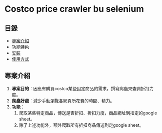 # Costco price crawler bu selenium
## 目錄

- [專案介紹](#專案介紹)
- [功能特色](#功能特色)
- [安裝](#安裝)
- [使用方式](#使用方式)

## 專案介紹
1. **專案目的**：因應有購買costco某些固定商品的需求，撰寫爬蟲來查詢折扣力度。
2. **爬蟲好處**：減少手動瀏覽各網頁所花費的時間、精力。
3. **功能**：
    1. 爬取某些特定商品，傳送是否折扣、折扣力度，商品網址到指定的google sheet。
    2. 除了上述功能外，額外爬取所有折扣商品傳送到定google sheet。